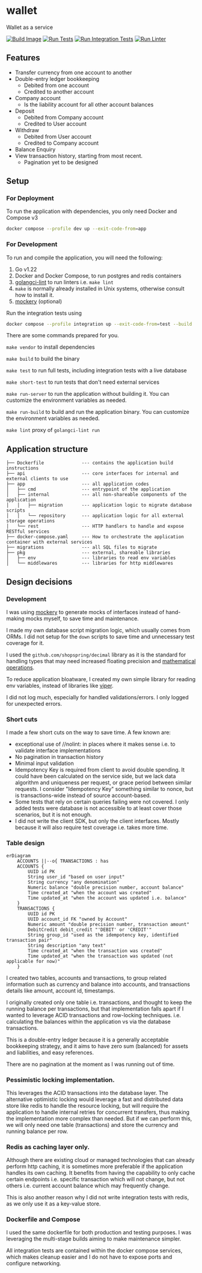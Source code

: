 # wallet

Wallet as a service

[![Build Image](https://github.com/devshark/wallet/actions/workflows/build-image.yaml/badge.svg)](https://github.com/devshark/wallet/actions/workflows/build-image.yaml)
[![Run Tests](https://github.com/devshark/wallet/actions/workflows/run-tests.yaml/badge.svg)](https://github.com/devshark/wallet/actions/workflows/run-tests.yaml)
[![Run Integration Tests](https://github.com/devshark/wallet/actions/workflows/run-integration-test.yaml/badge.svg)](https://github.com/devshark/wallet/actions/workflows/run-integration-test.yaml)
[![Run Linter](https://github.com/devshark/wallet/actions/workflows/linter.yaml/badge.svg)](https://github.com/devshark/wallet/actions/workflows/linter.yaml)

## Features

- Transfer currency from one account to another
- Double-entry ledger bookkeeping
  - Debited from one account
  - Credited to another account
- Company account
  - Is the liability account for all other account balances
- Deposit
  - Debited from Company account
  - Credited to User account
- Withdraw
  - Debited from User account
  - Credited to Company account
- Balance Enquiry
- View transaction history, starting from most recent.
  - Pagination yet to be designed

## Setup

### For Deployment

To run the application with dependencies, you only need Docker and Compose v3

```sh
docker compose --profile dev up --exit-code-from=app
```

### For Development

To run and compile the application, you will need the following:

1. Go v1.22
2. Docker and Docker Compose, to run postgres and redis containers
3. [golangci-lint](https://github.com/golangci/golangci-lint) to run linters i.e. `make lint`
4. `make` is normally already installed in Unix systems, otherwise consult how to install it.
5. [mockery](https://github.com/vektra/mockery) (optional)

Run the integration tests using

```sh
docker compose --profile integration up --exit-code-from=test --build
```

There are some commands prepared for you.

`make vendor` to install dependencies

`make build` to build the binary

`make test` to run full tests, including integration tests with a live database

`make short-test` to run tests that don't need external services

`make run-server` to run the application without building it. You can customize the environment variables as needed.

`make run-build` to build and run the application binary. You can customize the environment variables as needed.

`make lint` proxy of `golangci-lint run`

## Application structure

```code
├── Dockerfile              --- contains the application build instructions
├── api                     --- core interfaces for internal and external clients to use
├── app                     --- all application codes
│   ├── cmd                 --- entrypoint of the application
│   ├── internal            --- all non-shareable components of the application
│   │   ├── migration       --- application logic to migrate database scripts
│   │   └── repository      --- application logic for all external storage operations
│   └── rest                --- HTTP handlers to handle and expose RESTful services
├── docker-compose.yaml     --- How to orchestrate the application container with external services
├── migrations              --- all SQL files to migrate
├── pkg                     --- external, shareable libraries
│   ├── env                 --- libraries to read env variables
│   └── middlewares         --- libraries for http middlewares
```

## Design decisions

### Development

I was using [mockery](https://github.com/vektra/mockery) to generate mocks of interfaces instead of hand-making mocks myself, to save time and maintenance.

I made my own database script migration logic, which usually comes from ORMs. I did not setup for the `down` scripts to save time and unnecessary test coverage for it.

I used the `github.com/shopspring/decimal` library as it is the standard for handling types that may need increased floating precision and [mathematical operations](https://0.30000000000000004.com/).

To reduce application bloatware, I created my own simple library for reading env variables, instead of libraries like [viper](https://github.com/spf13/viper).

I did not log much, especially for handled validations/errors. I only logged for unexpected errors.

### Short cuts

I made a few short cuts on the way to save time. A few known are:

- exceptional use of //nolint: in places where it makes sense i.e. to validate interface implementations
- No pagination in transaction history
- Minimal input validation
- Idempotency Key is required from client to avoid double spending. It could have been calculated on the service side, but we lack data algorithm and uniqueness per request, or grace period between similar requests. I consider "Idempotency Key" something similar to nonce, but is transactions-wide instead of source account-based.
- Some tests that rely on certain queries failing were not covered. I only added tests were database is not accessible to at least cover those scenarios, but it is not enough.
- I did not write the client SDK, but only the client interfaces. Mostly because it will also require test coverage i.e. takes more time.

### Table design

```mermaid
erDiagram
    ACCOUNTS ||--o{ TRANSACTIONS : has
    ACCOUNTS {
        UUID id PK
        String user_id "based on user input"
        String currency "any denomination"
        Numeric balance "double precision number, account balance"
        Time created_at "when the account was created"
        Time updated_at "when the account was updated i.e. balance"
    }
    TRANSACTIONS {
        UUID id PK
        UUID account_id FK "owned by Account"
        Numeric amount "double precision number, transaction amount"
        DebitCredit debit_credit "'DEBIT' or 'CREDIT'"
        String group_id "used as the idempotency key, identified transaction pair"
        String description "any text"
        Time created_at "when the transaction was created"
        Time updated_at "when the transaction was updated (not applicable for now)"
    }
```

I created two tables, accounts and transactions, to group related information such as currency and balance into accounts, and transactions details like amount, account id, timestamps.

I originally created only one table i.e. transactions, and thought to keep the running balance per transactions, but that implementation falls apart if I wanted to leverage ACID transactions and row-locking techniques. i.e. calculating the balances within the application vs via the database transactions.

This is a double-entry ledger because it is a generally acceptable bookkeeping strategy, and it aims to have zero sum (balanced) for assets and liabilities, and easy references.

There are no pagination at the moment as I was running out of time.

### Pessimistic locking implementation.

This leverages the ACID transactions into the database layer.
The alternative optimistic locking would leverage a fast and distributed data store like redis to handle the resource locking, but will require the application to handle internal retries for concurrent transfers, thus making the implementation more complex than needed. But if we can perform this, we will only need one table (transactions) and store the currency and running balance per row.

### Redis as caching layer only.

Although there are existing cloud or managed technologies that can already perform http caching, it is sometimes more preferable if the application handles its own caching. It benefits from having the capability to only cache certain endpoints i.e. specific transaction which will not change, but not others i.e. current account balance which may frequently change.

This is also another reason why I did not write integration tests with redis, as we only use it as a key-value store.

### Dockerfile and Compose

I used the same dockerfile for both production and testing purposes. I was leveraging the multi-stage builds aiming to make maintenance simpler.

All integration tests are contained within the docker compose services, which makes cleanup easier and I do not have to expose ports and configure networking.
